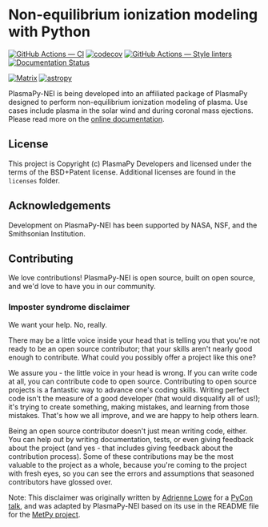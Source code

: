 # Non-equilibrium ionization modeling with Python

[![GitHub Actions — CI](https://github.com/PlasmaPy/PlasmaPy-NEI/workflows/CI/badge.svg)](https://github.com/PlasmaPy/PlasmaPy-NEI/actions?query=workflow%3ACI+branch%3Amain)
[![codecov](https://codecov.io/gh/PlasmaPy/PlasmaPy-NEI/branch/main/graph/badge.svg)](https://codecov.io/gh/PlasmaPy/PlasmaPy-NEI)
[![GitHub Actions — Style linters](https://github.com/PlasmaPy/PlasmaPy/workflows/Style%20linters/badge.svg)](https://github.com/PlasmaPy/PlasmaPy/actions?query=workflow%3AStyle-linters+branch%3Amaster)
[![Documentation Status](https://readthedocs.org/projects/plasmapy/badge/?version=latest)](http://plasmapy-nei.readthedocs.io/en/latest/?badge=latest)

[![Matrix](https://img.shields.io/badge/Matrix-join%20chat-blueviolet?style=flat&logo=matrix)](https://app.element.io/#/room/#plasmapy-nei:openastronomy.org)
[![astropy](http://img.shields.io/badge/powered%20by-AstroPy-orange.svg?style=flat)](http://www.astropy.org/)

PlasmaPy-NEI is being developed into an affiliated package of PlasmaPy
designed to perform non-equilibrium ionization modeling of plasma.  Use
cases include plasma in the solar wind and during coronal mass
ejections.  Please read more on the
[online documentation](https://nei.plasmapy.org).

## License


This project is Copyright (c) PlasmaPy Developers and licensed under
the terms of the BSD+Patent license. Additional licenses are found in
the `licenses` folder.

## Acknowledgements

Development on PlasmaPy-NEI has been supported by NASA, NSF, and the
Smithsonian Institution.

## Contributing

We love contributions! PlasmaPy-NEI is open source,
built on open source, and we'd love to have you in our community.

### Imposter syndrome disclaimer

We want your help. No, really.

There may be a little voice inside your head that is telling you that you're not
ready to be an open source contributor; that your skills aren't nearly good
enough to contribute. What could you possibly offer a project like this one?

We assure you - the little voice in your head is wrong. If you can write code at
all, you can contribute code to open source. Contributing to open source
projects is a fantastic way to advance one's coding skills. Writing perfect code
isn't the measure of a good developer (that would disqualify all of us!); it's
trying to create something, making mistakes, and learning from those
mistakes. That's how we all improve, and we are happy to help others learn.

Being an open source contributor doesn't just mean writing code, either. You can
help out by writing documentation, tests, or even giving feedback about the
project (and yes - that includes giving feedback about the contribution
process). Some of these contributions may be the most valuable to the project as
a whole, because you're coming to the project with fresh eyes, so you can see
the errors and assumptions that seasoned contributors have glossed over.

Note: This disclaimer was originally written by
[Adrienne Lowe](https://github.com/adriennefriend) for a
[PyCon talk](https://www.youtube.com/watch?v=6Uj746j9Heo), and was adapted by
PlasmaPy-NEI based on its use in the README file for the
[MetPy project](https://github.com/Unidata/MetPy).

